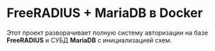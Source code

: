 # FreeRADIUS + MariaDB в Docker

Этот проект разворачивает полную систему авторизации на базе **FreeRADIUS** и СУБД **MariaDB** с инициализацией схем.
